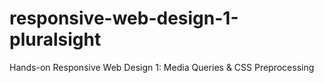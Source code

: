 # responsive-web-design-1-pluralsight
Hands-on Responsive Web Design 1: Media Queries &amp; CSS Preprocessing
